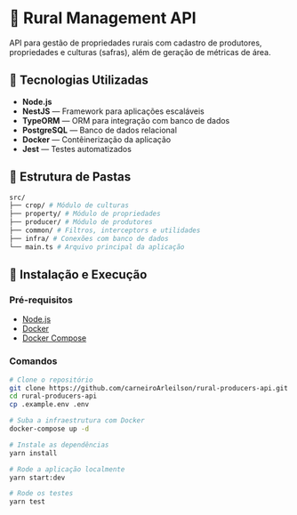 # 🌾 Rural Management API

API para gestão de propriedades rurais com cadastro de produtores, propriedades e culturas (safras), além de geração de métricas de área.

## 🚀 Tecnologias Utilizadas

- **Node.js**
- **NestJS** — Framework para aplicações escaláveis
- **TypeORM** — ORM para integração com banco de dados
- **PostgreSQL** — Banco de dados relacional
- **Docker** — Contêinerização da aplicação
- **Jest** — Testes automatizados

## 📁 Estrutura de Pastas
```bash
src/
├── crop/ # Módulo de culturas
├── property/ # Módulo de propriedades
├── producer/ # Módulo de produtores
├── common/ # Filtros, interceptors e utilidades
├── infra/ # Conexões com banco de dados
└── main.ts # Arquivo principal da aplicação
```

## 🔧 Instalação e Execução

### Pré-requisitos
- [Node.js](https://nodejs.org/)
- [Docker](https://www.docker.com/)
- [Docker Compose](https://docs.docker.com/compose/)

### Comandos

```bash
# Clone o repositório
git clone https://github.com/carneiroArleilson/rural-producers-api.git
cd rural-producers-api
cp .example.env .env

# Suba a infraestrutura com Docker
docker-compose up -d

# Instale as dependências
yarn install

# Rode a aplicação localmente
yarn start:dev

# Rode os testes
yarn test
```